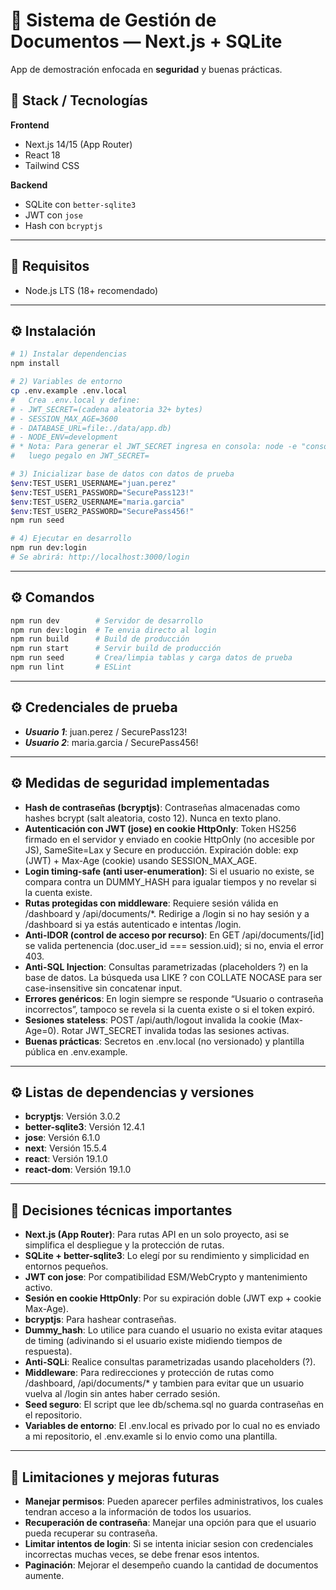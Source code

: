 # 📁 Sistema de Gestión de Documentos — Next.js + SQLite

App de demostración enfocada en **seguridad** y buenas prácticas.

## 🧱 Stack / Tecnologías

**Frontend**

- Next.js 14/15 (App Router)
- React 18
- Tailwind CSS

**Backend**

- SQLite con `better-sqlite3`
- JWT con `jose`
- Hash con `bcryptjs`

---

## 🧩 Requisitos

- Node.js LTS (18+ recomendado)

---

## ⚙️ Instalación

```bash
# 1) Instalar dependencias
npm install

# 2) Variables de entorno
cp .env.example .env.local
#   Crea .env.local y define:
# - JWT_SECRET=(cadena aleatoria 32+ bytes)
# - SESSION_MAX_AGE=3600
# - DATABASE_URL=file:./data/app.db)
# - NODE_ENV=development
# * Nota: Para generar el JWT_SECRET ingresa en consola: node -e "console.log(require('crypto').randomBytes(32).toString('base64'))"
#   luego pegalo en JWT_SECRET=

# 3) Inicializar base de datos con datos de prueba
$env:TEST_USER1_USERNAME="juan.perez"
$env:TEST_USER1_PASSWORD="SecurePass123!"
$env:TEST_USER2_USERNAME="maria.garcia"
$env:TEST_USER2_PASSWORD="SecurePass456!"
npm run seed

# 4) Ejecutar en desarrollo
npm run dev:login
# Se abrirá: http://localhost:3000/login
```

---

## ⚙️ Comandos

```bash
npm run dev        # Servidor de desarrollo
npm run dev:login  # Te envia directo al login
npm run build      # Build de producción
npm run start      # Servir build de producción
npm run seed       # Crea/limpia tablas y carga datos de prueba
npm run lint       # ESLint
```

---

## ⚙️ Credenciales de prueba

- **_Usuario 1_**: juan.perez / SecurePass123!
- **_Usuario 2_**: maria.garcia / SecurePass456!

---

## ⚙️ Medidas de seguridad implementadas

- **Hash de contraseñas (bcryptjs)**: Contraseñas almacenadas como hashes bcrypt (salt aleatoria, costo 12). Nunca en texto plano.
- **Autenticación con JWT (jose) en cookie HttpOnly**: Token HS256 firmado en el servidor y enviado en cookie HttpOnly (no accesible por JS), SameSite=Lax y Secure en producción. Expiración doble: exp (JWT) + Max-Age (cookie) usando SESSION_MAX_AGE.
- **Login timing-safe (anti user-enumeration)**: Si el usuario no existe, se compara contra un DUMMY_HASH para igualar tiempos y no revelar si la cuenta existe.
- **Rutas protegidas con middleware**: Requiere sesión válida en /dashboard y /api/documents/\*.
  Redirige a /login si no hay sesión y a /dashboard si ya estás autenticado e intentas /login.
- **Anti-IDOR (control de acceso por recurso)**: En GET /api/documents/[id] se valida pertenencia (doc.user_id === session.uid); si no, envia el error 403.
- **Anti-SQL Injection**: Consultas parametrizadas (placeholders ?) en la base de datos.
  La búsqueda usa LIKE ? con COLLATE NOCASE para ser case-insensitive sin concatenar input.
- **Errores genéricos**: En login siempre se responde “Usuario o contraseña incorrectos”, tampoco se revela si la cuenta existe o si el token expiró.
- **Sesiones stateless**: POST /api/auth/logout invalida la cookie (Max-Age=0).
  Rotar JWT_SECRET invalida todas las sesiones activas.
- **Buenas prácticas**: Secretos en .env.local (no versionado) y plantilla pública en .env.example.

---

## ⚙️ Listas de dependencias y versiones

- **bcryptjs**: Versión 3.0.2
- **better-sqlite3**: Versión 12.4.1
- **jose**: Versión 6.1.0
- **next**: Versión 15.5.4
- **react**: Versión 19.1.0
- **react-dom**: Versión 19.1.0

---

## 🧠 Decisiones técnicas importantes

- **Next.js (App Router)**: Para rutas API en un solo proyecto, asi se simplifica el despliegue y la protección de rutas.
- **SQLite + better-sqlite3**: Lo elegí por su rendimiento y simplicidad en entornos pequeños.
- **JWT con jose**: Por compatibilidad ESM/WebCrypto y mantenimiento activo.
- **Sesión en cookie HttpOnly**: Por su expiración doble (JWT exp + cookie Max-Age).
- **bcryptjs**: Para hashear contraseñas.
- **Dummy_hash**: Lo utilice para cuando el usuario no exista evitar ataques de timing (adivinando si el usuario existe midiendo tiempos de respuesta).
- **Anti-SQLi**: Realice consultas parametrizadas usando placeholders (?).
- **Middleware**: Para redirecciones y protección de rutas como /dashboard, /api/documents/\* y tambien para evitar que un usuario vuelva al /login sin antes haber cerrado sesión.
- **Seed seguro**: El script que lee db/schema.sql no guarda contraseñas en el repositorio.
- **Variables de entorno**: El .env.local es privado por lo cual no es enviado a mi repositorio, el .env.examle si lo envio como una plantilla.

---

## 🚧 Limitaciones y mejoras futuras

- **Manejar permisos**: Pueden aparecer perfiles administrativos, los cuales tendran acceso a la información de todos los usuarios.
- **Recuperación de contraseña**: Manejar una opción para que el usuario pueda recuperar su contraseña.
- **Limitar intentos de login**: Si se intenta iniciar sesion con credenciales incorrectas muchas veces, se debe frenar esos intentos.
- **Paginación**: Mejorar el desempeño cuando la cantidad de documentos aumente.
